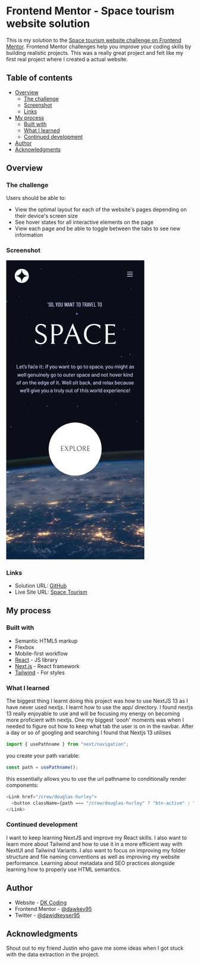 # Frontend Mentor - Space tourism website solution

This is my solution to the [Space tourism website challenge on Frontend Mentor](https://www.frontendmentor.io/challenges/space-tourism-multipage-website-gRWj1URZ3). Frontend Mentor challenges help you improve your coding skills by building realistic projects. This was a really great project and felt like my first real project where I created a actual website.

## Table of contents

- [Overview](#overview)
  - [The challenge](#the-challenge)
  - [Screenshot](#screenshot)
  - [Links](#links)
- [My process](#my-process)
  - [Built with](#built-with)
  - [What I learned](#what-i-learned)
  - [Continued development](#continued-development)
- [Author](#author)
- [Acknowledgments](#acknowledgments)

## Overview

### The challenge

Users should be able to:

- View the optimal layout for each of the website's pages depending on their device's screen size
- See hover states for all interactive elements on the page
- View each page and be able to toggle between the tabs to see new information

### Screenshot

![](./public/assets/screenshot.png)

### Links

- Solution URL: [GitHub](https://github.com/dawkey95/Space-Tourism)
- Live Site URL: [Space Tourism](https://dkcoding-space-tourism.vercel.app/)

## My process

### Built with

- Semantic HTML5 markup
- Flexbox
- Mobile-first workflow
- [React](https://reactjs.org/) - JS library
- [Next.js](https://nextjs.org/) - React framework
- [Tailwind](https://tailwindcss.com/) - For styles

### What I learned

The biggest thing I learnt doing this project was how to use NextJS 13 as I have never used nextjs. I learnt how to use the app/ directory. I found nextjs 13 really enjoyable to use and will be focusing my energy on becoming more proficient with nextjs. One my biggest 'oooh' moments was when I needed to figure out how to keep what tab the user is on in the navbar. After a day or so of googling and searching I found that Nextjs 13 utilises

```js
import { usePathname } from "next/navigation";
```

you create your path variable:

```js
const path = usePathname();
```

this essentially allows you to use the url pathname to conditionally render components:

```js
<Link href="/crew/douglas-hurley">
  <button className={path === "/crew/douglas-hurley" ? "btn-active" : "btn"} />
</Link>
```

### Continued development

I want to keep learning NextJS and improve my React skills. I also want to learn more about Tailwind and how to use it in a more efficient way with NextUI and Tailwind Variants. I also want to focus on improving my folder structure and file naming conventions as well as improving my website performance. Learning about metadata and SEO practices alongside learning how to properly use HTML semantics.

## Author

- Website - [DK Coding](https://dk-personal.netlify.app/)
- Frontend Mentor - [@dawkey95](https://www.frontendmentor.io/profile/dawkey95)
- Twitter - [@dawidkeyser95](https://twitter.com/dawidkeyser95)

## Acknowledgments

Shout out to my friend Justin who gave me some ideas when I got stuck with the data extraction in the project.

